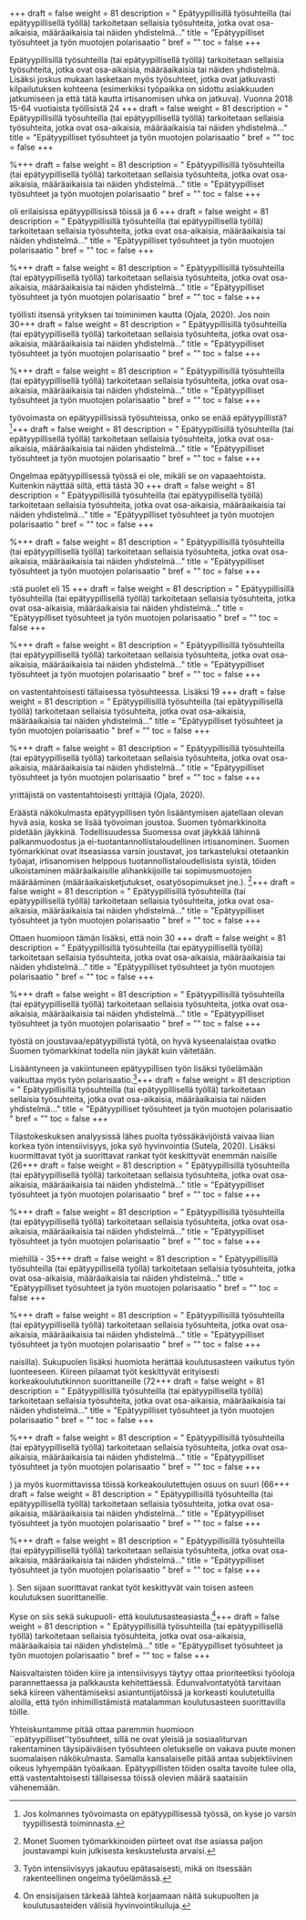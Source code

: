 +++
draft = false
weight = 81
description = " Epätyypillisillä työsuhteilla (tai epätyypillisellä työllä) tarkoitetaan sellaisia työsuhteita, jotka ovat osa-aikaisia, määräaikaisia tai näiden yhdistelmä..."
title = "Epätyypilliset työsuhteet ja työn muotojen polarisaatio "
bref = ""
toc = false
+++



Epätyypillisillä työsuhteilla (tai epätyypillisellä työllä) tarkoitetaan
sellaisia työsuhteita, jotka ovat osa-aikaisia, määräaikaisia tai näiden
yhdistelmä. Lisäksi joskus mukaan lasketaan myös työsuhteet, jotka ovat
jatkuvasti kilpailutuksen kohteena (esimerkiksi työpaikka on sidottu
asiakkuuden jatkumiseen ja että tätä kautta irtisanomisen uhka on
jatkuva). Vuonna 2018 15-64 vuotiaista työllisistä 24 +++
draft = false
weight = 81
description = " Epätyypillisillä työsuhteilla (tai epätyypillisellä työllä) tarkoitetaan sellaisia työsuhteita, jotka ovat osa-aikaisia, määräaikaisia tai näiden yhdistelmä..."
title = "Epätyypilliset työsuhteet ja työn muotojen polarisaatio "
bref = ""
toc = false
+++


\%+++
draft = false
weight = 81
description = " Epätyypillisillä työsuhteilla (tai epätyypillisellä työllä) tarkoitetaan sellaisia työsuhteita, jotka ovat osa-aikaisia, määräaikaisia tai näiden yhdistelmä..."
title = "Epätyypilliset työsuhteet ja työn muotojen polarisaatio "
bref = ""
toc = false
+++


 oli erilaisissa
epätyypillisissä töissä ja 6 +++
draft = false
weight = 81
description = " Epätyypillisillä työsuhteilla (tai epätyypillisellä työllä) tarkoitetaan sellaisia työsuhteita, jotka ovat osa-aikaisia, määräaikaisia tai näiden yhdistelmä..."
title = "Epätyypilliset työsuhteet ja työn muotojen polarisaatio "
bref = ""
toc = false
+++


\%+++
draft = false
weight = 81
description = " Epätyypillisillä työsuhteilla (tai epätyypillisellä työllä) tarkoitetaan sellaisia työsuhteita, jotka ovat osa-aikaisia, määräaikaisia tai näiden yhdistelmä..."
title = "Epätyypilliset työsuhteet ja työn muotojen polarisaatio "
bref = ""
toc = false
+++


 työllisti itsensä yrityksen tai
toiminimen kautta (Ojala, 2020). Jos noin 30+++
draft = false
weight = 81
description = " Epätyypillisillä työsuhteilla (tai epätyypillisellä työllä) tarkoitetaan sellaisia työsuhteita, jotka ovat osa-aikaisia, määräaikaisia tai näiden yhdistelmä..."
title = "Epätyypilliset työsuhteet ja työn muotojen polarisaatio "
bref = ""
toc = false
+++


\%+++
draft = false
weight = 81
description = " Epätyypillisillä työsuhteilla (tai epätyypillisellä työllä) tarkoitetaan sellaisia työsuhteita, jotka ovat osa-aikaisia, määräaikaisia tai näiden yhdistelmä..."
title = "Epätyypilliset työsuhteet ja työn muotojen polarisaatio "
bref = ""
toc = false
+++


 työvoimasta on
epätyypillisissä työsuhteissa, onko se enää epätyypillistä?[^1]+++
draft = false
weight = 81
description = " Epätyypillisillä työsuhteilla (tai epätyypillisellä työllä) tarkoitetaan sellaisia työsuhteita, jotka ovat osa-aikaisia, määräaikaisia tai näiden yhdistelmä..."
title = "Epätyypilliset työsuhteet ja työn muotojen polarisaatio "
bref = ""
toc = false
+++


 Ongelmaa
epätyypillisessä työssä ei ole, mikäli se on vapaaehtoista. Kuitenkin
näyttää siltä, että tästä 30 +++
draft = false
weight = 81
description = " Epätyypillisillä työsuhteilla (tai epätyypillisellä työllä) tarkoitetaan sellaisia työsuhteita, jotka ovat osa-aikaisia, määräaikaisia tai näiden yhdistelmä..."
title = "Epätyypilliset työsuhteet ja työn muotojen polarisaatio "
bref = ""
toc = false
+++


\%+++
draft = false
weight = 81
description = " Epätyypillisillä työsuhteilla (tai epätyypillisellä työllä) tarkoitetaan sellaisia työsuhteita, jotka ovat osa-aikaisia, määräaikaisia tai näiden yhdistelmä..."
title = "Epätyypilliset työsuhteet ja työn muotojen polarisaatio "
bref = ""
toc = false
+++


:stä puolet eli 15 +++
draft = false
weight = 81
description = " Epätyypillisillä työsuhteilla (tai epätyypillisellä työllä) tarkoitetaan sellaisia työsuhteita, jotka ovat osa-aikaisia, määräaikaisia tai näiden yhdistelmä..."
title = "Epätyypilliset työsuhteet ja työn muotojen polarisaatio "
bref = ""
toc = false
+++


\%+++
draft = false
weight = 81
description = " Epätyypillisillä työsuhteilla (tai epätyypillisellä työllä) tarkoitetaan sellaisia työsuhteita, jotka ovat osa-aikaisia, määräaikaisia tai näiden yhdistelmä..."
title = "Epätyypilliset työsuhteet ja työn muotojen polarisaatio "
bref = ""
toc = false
+++


 on
vastentahtoisesti tällaisessa työsuhteessa. Lisäksi 19 +++
draft = false
weight = 81
description = " Epätyypillisillä työsuhteilla (tai epätyypillisellä työllä) tarkoitetaan sellaisia työsuhteita, jotka ovat osa-aikaisia, määräaikaisia tai näiden yhdistelmä..."
title = "Epätyypilliset työsuhteet ja työn muotojen polarisaatio "
bref = ""
toc = false
+++


\%+++
draft = false
weight = 81
description = " Epätyypillisillä työsuhteilla (tai epätyypillisellä työllä) tarkoitetaan sellaisia työsuhteita, jotka ovat osa-aikaisia, määräaikaisia tai näiden yhdistelmä..."
title = "Epätyypilliset työsuhteet ja työn muotojen polarisaatio "
bref = ""
toc = false
+++


 yrittäjistä on
vastentahtoisesti yrittäjiä (Ojala, 2020).

Eräästä näkökulmasta epätyypillisen työn lisääntymisen ajatellaan olevan
hyvä asia, koska se lisää työvoiman joustoa. Suomen työmarkkinoita
pidetään jäykkinä. Todellisuudessa Suomessa ovat jäykkää lähinnä
palkanmuodostus ja ei-tuotantannollistaloudellinen irtisanominen. Suomen
työmarkkinat ovat itseasiassa varsin joustavat, jos tarkasteluksi
otetaankin työajat, irtisanomisen helppous tuotannollistaloudellisista
syistä, töiden ulkoistaminen määräaikaisille alihankkijoille tai
sopimusmuotojen määrääminen (määräaikaisketjutukset, osatyösopimukset
jne.). [^2]+++
draft = false
weight = 81
description = " Epätyypillisillä työsuhteilla (tai epätyypillisellä työllä) tarkoitetaan sellaisia työsuhteita, jotka ovat osa-aikaisia, määräaikaisia tai näiden yhdistelmä..."
title = "Epätyypilliset työsuhteet ja työn muotojen polarisaatio "
bref = ""
toc = false
+++


Ottaen huomioon tämän lisäksi, että noin 30 +++
draft = false
weight = 81
description = " Epätyypillisillä työsuhteilla (tai epätyypillisellä työllä) tarkoitetaan sellaisia työsuhteita, jotka ovat osa-aikaisia, määräaikaisia tai näiden yhdistelmä..."
title = "Epätyypilliset työsuhteet ja työn muotojen polarisaatio "
bref = ""
toc = false
+++


\%+++
draft = false
weight = 81
description = " Epätyypillisillä työsuhteilla (tai epätyypillisellä työllä) tarkoitetaan sellaisia työsuhteita, jotka ovat osa-aikaisia, määräaikaisia tai näiden yhdistelmä..."
title = "Epätyypilliset työsuhteet ja työn muotojen polarisaatio "
bref = ""
toc = false
+++


 työstä on
joustavaa/epätyypillistä työtä, on hyvä kyseenalaistaa ovatko Suomen
työmarkkinat todella niin jäykät kuin väitetään.

Lisääntyneen ja vakiintuneen epätyypillisen työn lisäksi työelämään
vaikuttaa myös työn polarisaatio.[^3]+++
draft = false
weight = 81
description = " Epätyypillisillä työsuhteilla (tai epätyypillisellä työllä) tarkoitetaan sellaisia työsuhteita, jotka ovat osa-aikaisia, määräaikaisia tai näiden yhdistelmä..."
title = "Epätyypilliset työsuhteet ja työn muotojen polarisaatio "
bref = ""
toc = false
+++


 Tilastokeskuksen analyysissä lähes
puolta työssäkävijöistä vaivaa liian korkea työn intensiivisyys, joka
syö hyvinvointia (Sutela, 2020). Lisäksi kuormittavat työt ja
suorittavat rankat työt keskittyvät enemmän naisille (26+++
draft = false
weight = 81
description = " Epätyypillisillä työsuhteilla (tai epätyypillisellä työllä) tarkoitetaan sellaisia työsuhteita, jotka ovat osa-aikaisia, määräaikaisia tai näiden yhdistelmä..."
title = "Epätyypilliset työsuhteet ja työn muotojen polarisaatio "
bref = ""
toc = false
+++


\%+++
draft = false
weight = 81
description = " Epätyypillisillä työsuhteilla (tai epätyypillisellä työllä) tarkoitetaan sellaisia työsuhteita, jotka ovat osa-aikaisia, määräaikaisia tai näiden yhdistelmä..."
title = "Epätyypilliset työsuhteet ja työn muotojen polarisaatio "
bref = ""
toc = false
+++


 miehillä -
35+++
draft = false
weight = 81
description = " Epätyypillisillä työsuhteilla (tai epätyypillisellä työllä) tarkoitetaan sellaisia työsuhteita, jotka ovat osa-aikaisia, määräaikaisia tai näiden yhdistelmä..."
title = "Epätyypilliset työsuhteet ja työn muotojen polarisaatio "
bref = ""
toc = false
+++


\%+++
draft = false
weight = 81
description = " Epätyypillisillä työsuhteilla (tai epätyypillisellä työllä) tarkoitetaan sellaisia työsuhteita, jotka ovat osa-aikaisia, määräaikaisia tai näiden yhdistelmä..."
title = "Epätyypilliset työsuhteet ja työn muotojen polarisaatio "
bref = ""
toc = false
+++


 naisilla). Sukupuolen lisäksi huomiota herättää koulutusasteen
vaikutus työn luonteeseen. Kiireen pilaamat työt keskittyvät erityisesti
korkeakoulututkinnon suorittaneille (72+++
draft = false
weight = 81
description = " Epätyypillisillä työsuhteilla (tai epätyypillisellä työllä) tarkoitetaan sellaisia työsuhteita, jotka ovat osa-aikaisia, määräaikaisia tai näiden yhdistelmä..."
title = "Epätyypilliset työsuhteet ja työn muotojen polarisaatio "
bref = ""
toc = false
+++


\%+++
draft = false
weight = 81
description = " Epätyypillisillä työsuhteilla (tai epätyypillisellä työllä) tarkoitetaan sellaisia työsuhteita, jotka ovat osa-aikaisia, määräaikaisia tai näiden yhdistelmä..."
title = "Epätyypilliset työsuhteet ja työn muotojen polarisaatio "
bref = ""
toc = false
+++


) ja myös kuormittavissa töissä
korkeakoulutettujen osuus on suuri (66+++
draft = false
weight = 81
description = " Epätyypillisillä työsuhteilla (tai epätyypillisellä työllä) tarkoitetaan sellaisia työsuhteita, jotka ovat osa-aikaisia, määräaikaisia tai näiden yhdistelmä..."
title = "Epätyypilliset työsuhteet ja työn muotojen polarisaatio "
bref = ""
toc = false
+++


\%+++
draft = false
weight = 81
description = " Epätyypillisillä työsuhteilla (tai epätyypillisellä työllä) tarkoitetaan sellaisia työsuhteita, jotka ovat osa-aikaisia, määräaikaisia tai näiden yhdistelmä..."
title = "Epätyypilliset työsuhteet ja työn muotojen polarisaatio "
bref = ""
toc = false
+++


). Sen sijaan suorittavat rankat
työt keskittyvät vain toisen asteen koulutuksen suorittaneille.

Kyse on siis sekä sukupuoli- että koulutusasteasiasta.[^4]+++
draft = false
weight = 81
description = " Epätyypillisillä työsuhteilla (tai epätyypillisellä työllä) tarkoitetaan sellaisia työsuhteita, jotka ovat osa-aikaisia, määräaikaisia tai näiden yhdistelmä..."
title = "Epätyypilliset työsuhteet ja työn muotojen polarisaatio "
bref = ""
toc = false
+++


 Naisvaltaisten
töiden kiire ja intensiivisyys täytyy ottaa prioriteetiksi työoloja
parannettaessa ja palkkausta kehitettäessä. Edunvalvontatyötä tarvitaan
sekä kiireen vähentämiseksi asiantuntijatöissä ja korkeasti
koulutetuilla aloilla, että työn inhimillistämistä matalamman
koulutusasteen suorittavilla töille.

Yhteiskuntamme pitää ottaa paremmin huomioon
``epätyypilliset''työsuhteet, sillä ne ovat yleisiä ja sosiaaliturvan
rakentaminen täysipäiväisen työsuhteen oletukselle on vakava puute monen
suomalaisen näkökulmasta. Samalla kansalaiselle pitää antaa
subjektiivinen oikeus lyhyempään työaikaan. Epätyypillisten töiden
osalta tavoite tulee olla, että vastentahtoisesti tällaisessa töissä
olevien määrä saataisiin vähenemään.

[^1]: Jos kolmannes työvoimasta on epätyypillisessä työssä, on kyse jo varsin tyypillisestä toiminnasta.
[^2]: Monet Suomen työmarkkinoiden piirteet ovat itse asiassa paljon joustavampi kuin julkisesta keskustelusta arvaisi.
[^3]: Työn intensiivisyys jakautuu epätasaisesti, mikä on itsessään rakenteellinen ongelma työelämässä.
[^4]: On ensisijaisen tärkeää lähteä korjaamaan näitä sukupuolten ja koulutusasteiden välisiä hyvinvointikuiluja.
